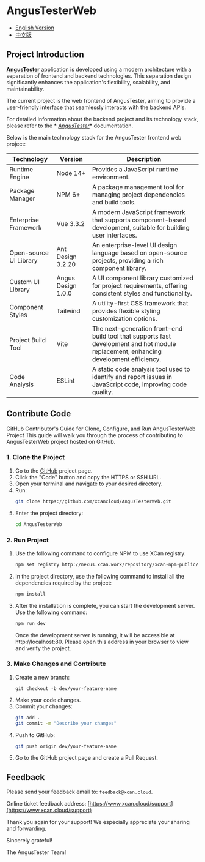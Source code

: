 AngusTesterWeb
===

- [English Version](README.md)
- [中文版](README_zh.md)

## Project Introduction

**[AngusTester](https://www.xcan.cloud)** application is developed using a modern architecture with a separation of frontend and backend
technologies. This separation design significantly enhances the application's flexibility, scalability, and
maintainability.

The current project is the web frontend of AngusTester, aiming to provide a user-friendly interface that seamlessly
interacts with the backend APIs.

For detailed information about the backend project and its technology stack, please refer to the *
*[AngusTester](https://github.com/xcancloud/AngusTester.git)** documentation.

Below is the main technology stack for the AngusTester frontend web project:

| **Technology**         | **Version**        | **Description**                                                                                                                       |
|------------------------|--------------------|---------------------------------------------------------------------------------------------------------------------------------------|
| Runtime Engine         | Node 14+           | Provides a JavaScript runtime environment.                                                                                            |
| Package Manager        | NPM 6+             | A package management tool for managing project dependencies and build tools.                                                          |
| Enterprise Framework   | Vue 3.3.2          | A modern JavaScript framework that supports component-based development, suitable for building user interfaces.                       |
| Open-source UI Library | Ant Design 3.2.20  | An enterprise-level UI design language based on open-source projects, providing a rich component library.                             |
| Custom UI Library      | Angus Design 1.0.0 | A UI component library customized for project requirements, offering consistent styles and functionality.                             |
| Component Styles       | Tailwind           | A utility-first CSS framework that provides flexible styling customization options.                                                   |
| Project Build Tool     | Vite               | The next-generation front-end build tool that supports fast development and hot module replacement, enhancing development efficiency. |
| Code Analysis          | ESLint             | A static code analysis tool used to identify and report issues in JavaScript code, improving code quality.                            |

## Contribute Code

GitHub Contributor's Guide for Clone, Configure, and Run AngusTesterWeb Project This guide will walk you
through the process of contributing to AngusTesterWeb project hosted on GitHub.

### 1. Clone the Project

1. Go to the [GitHub](https://github.com/xcancloud/AngusTesterWeb.git) project page.
2. Click the "Code" button and copy the HTTPS or SSH URL.
3. Open your terminal and navigate to your desired directory.
4. Run:
   ```bash
   git clone https://github.com/xcancloud/AngusTesterWeb.git
   ```
5. Enter the project directory:
   ```bash
   cd AngusTesterWeb
   ```

### 2. Run Project

1. Use the following command to configure NPM to use XCan registry:
   ```bash
   npm set registry http://nexus.xcan.work/repository/xcan-npm-public/
   ```
2. In the project directory, use the following command to install all the dependencies required by the project:
   ```bash
   npm install
   ```
3. After the installation is complete, you can start the development server. Use the following command:
   ```bash
   npm run dev
   ```

   Once the development server is running, it will be accessible at http://localhost:80. Please open this
   address in your browser to view and verify the project.

### 3. Make Changes and Contribute

1. Create a new branch:
   ```
   git checkout -b dev/your-feature-name
   ```
2. Make your code changes.
3. Commit your changes:
   ```bash
   git add .
   git commit -m "Describe your changes"
   ```
4. Push to GitHub:
   ```bash
   git push origin dev/your-feature-name
   ```
5. Go to the GitHub project page and create a Pull Request.

## Feedback

Please send your feedback email to: `feedback@xcan.cloud`.

Online ticket feedback address: [https://www.xcan.cloud/support](https://www.xcan.cloud/support)

Thank you again for your support! We especially appreciate your sharing and forwarding.

Sincerely grateful!

The AngusTester Team!
